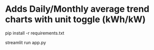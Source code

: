 # Adds Daily/Monthly average trend charts with unit toggle (kWh/kW)

pip install -r requirements.txt

streamlit run app.py
